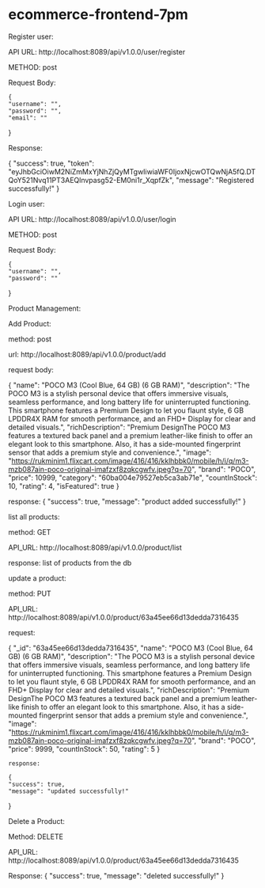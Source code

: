 # ecommerce-frontend-7pm

Register user: 


 API URL:   http://localhost:8089/api/v1.0.0/user/register 
 
 METHOD:  post 
 
 Request Body:  
 
    {
    "username": "",
    "password": "",
    "email": ""
}

Response: 

{
    "success": true,
    "token": "eyJhbGciOiwM2NiZmMxYjNhZjQyMTgwIiwiaWF0IjoxNjcwOTQwNjA5fQ.DTQoY521Nvq11PT3AEQlnvpasg52-EM0ni1r_XqpfZk",
    "message": "Registered successfully!"
}


Login user: 


 API URL:   http://localhost:8089/api/v1.0.0/user/login
 
 METHOD:  post 
 
 Request Body:  
 
    {
    "username": "",
    "password": ""
}


Product Management:

Add Product: 

  method: post 
  
  url: http://localhost:8089/api/v1.0.0/product/add 
  
  request body: 
  
  {
        "name": "POCO M3 (Cool Blue, 64 GB)  (6 GB RAM)",
        "description": "The POCO M3 is a stylish personal device that offers immersive visuals, seamless performance, and long battery life for uninterrupted functioning. This smartphone features a Premium Design to let you flaunt style, 6 GB LPDDR4X RAM for smooth performance, and an FHD+ Display for clear and detailed visuals.",
        "richDescription": "Premium DesignThe POCO M3 features a textured back panel and a premium leather-like finish to offer an elegant look to this smartphone. Also, it has a side-mounted fingerprint sensor that adds a premium style and convenience.",
        "image": "https://rukminim1.flixcart.com/image/416/416/kklhbbk0/mobile/h/i/q/m3-mzb087ain-poco-original-imafzxf8zqkcgwfv.jpeg?q=70",
        "brand": "POCO",
        "price": 10999,
        "category": "60ba004e79527eb5ca3ab71e",
        "countInStock": 10,
        "rating": 4,
        "isFeatured": true
}

response:  {
    "success": true,
    "message": "product added successfully!"
}

list all products:

  method: GET 
  
  API_URL:  http://localhost:8089/api/v1.0.0/product/list 
  
  
  response: list of products from the db


update a product: 

 method: PUT 
 
 API_URL: http://localhost:8089/api/v1.0.0/product/63a45ee66d13dedda7316435 
 
 request: 
 
 {
            "_id": "63a45ee66d13dedda7316435",
            "name": "POCO M3 (Cool Blue, 64 GB)  (6 GB RAM)",
            "description": "The POCO M3 is a stylish personal device that offers immersive visuals, seamless performance, and long battery life for uninterrupted functioning. This smartphone features a Premium Design to let you flaunt style, 6 GB LPDDR4X RAM for smooth performance, and an FHD+ Display for clear and detailed visuals.",
            "richDescription": "Premium DesignThe POCO M3 features a textured back panel and a premium leather-like finish to offer an elegant look to this smartphone. Also, it has a side-mounted fingerprint sensor that adds a premium style and convenience.",
            "image": "https://rukminim1.flixcart.com/image/416/416/kklhbbk0/mobile/h/i/q/m3-mzb087ain-poco-original-imafzxf8zqkcgwfv.jpeg?q=70",
            "brand": "POCO",
            "price": 9999,
            "countInStock": 50,
            "rating": 5
        }
        
    response: 
    
    {
    "success": true,
    "message": "updated successfully!"
}

Delete a Product: 

Method: DELETE 

API_URL: http://localhost:8089/api/v1.0.0/product/63a45ee66d13dedda7316435 

Response: 
{
    "success": true,
    "message": "deleted successfully!"
}
 
 


